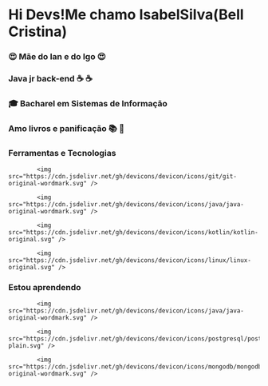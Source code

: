 # Hi Devs!Me chamo IsabelSilva(Bell Cristina)


### :heart_eyes: Mãe do Ian e do Igo :heart_eyes:
### Java jr back-end :coffee: :coffee:
### :mortar_board: Bacharel em Sistemas de Informação
### Amo livros e panificação :books: :bread:

### Ferramentas e Tecnologias


            
            <img src="https://cdn.jsdelivr.net/gh/devicons/devicon/icons/git/git-original-wordmark.svg" />          
            
            <img src="https://cdn.jsdelivr.net/gh/devicons/devicon/icons/java/java-original-wordmark.svg" />       
            
            <img src="https://cdn.jsdelivr.net/gh/devicons/devicon/icons/kotlin/kotlin-original.svg" />
            
            <img src="https://cdn.jsdelivr.net/gh/devicons/devicon/icons/linux/linux-original.svg" />
            

### Estou aprendendo

            <img src="https://cdn.jsdelivr.net/gh/devicons/devicon/icons/java/java-original-wordmark.svg" />  

            <img src="https://cdn.jsdelivr.net/gh/devicons/devicon/icons/postgresql/postgresql-plain.svg" />
            
            <img src="https://cdn.jsdelivr.net/gh/devicons/devicon/icons/mongodb/mongodb-original-wordmark.svg" />
          
          
          
          
          
